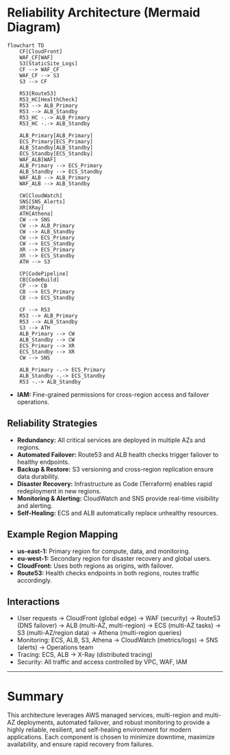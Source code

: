 # Reliability Architecture (Mermaid Diagram)

```mermaid
flowchart TD
    CF[CloudFront]
    WAF_CF[WAF]
    S3[StaticSite_Logs]
    CF --> WAF_CF
    WAF_CF --> S3
    S3 --> CF

    R53[Route53]
    R53_HC[HealthCheck]
    R53 --> ALB_Primary
    R53 --> ALB_Standby
    R53_HC -.-> ALB_Primary
    R53_HC -.-> ALB_Standby

    ALB_Primary[ALB_Primary]
    ECS_Primary[ECS_Primary]
    ALB_Standby[ALB_Standby]
    ECS_Standby[ECS_Standby]
    WAF_ALB[WAF]
    ALB_Primary --> ECS_Primary
    ALB_Standby --> ECS_Standby
    WAF_ALB --> ALB_Primary
    WAF_ALB --> ALB_Standby

    CW[CloudWatch]
    SNS[SNS_Alerts]
    XR[XRay]
    ATH[Athena]
    CW --> SNS
    CW --> ALB_Primary
    CW --> ALB_Standby
    CW --> ECS_Primary
    CW --> ECS_Standby
    XR --> ECS_Primary
    XR --> ECS_Standby
    ATH --> S3

    CP[CodePipeline]
    CB[CodeBuild]
    CP --> CB
    CB --> ECS_Primary
    CB --> ECS_Standby

    CF --> R53
    R53 --> ALB_Primary
    R53 --> ALB_Standby
    S3 --> ATH
    ALB_Primary --> CW
    ALB_Standby --> CW
    ECS_Primary --> XR
    ECS_Standby --> XR
    CW --> SNS

    ALB_Primary -.-> ECS_Primary
    ALB_Standby -.-> ECS_Standby
    R53 -.-> ALB_Standby
```
- **IAM:** Fine-grained permissions for cross-region access and failover operations.

## Reliability Strategies

- **Redundancy:** All critical services are deployed in multiple AZs and regions.
- **Automated Failover:** Route53 and ALB health checks trigger failover to healthy endpoints.
- **Backup & Restore:** S3 versioning and cross-region replication ensure data durability.
- **Disaster Recovery:** Infrastructure as Code (Terraform) enables rapid redeployment in new regions.
- **Monitoring & Alerting:** CloudWatch and SNS provide real-time visibility and alerting.
- **Self-Healing:** ECS and ALB automatically replace unhealthy resources.

## Example Region Mapping

- **us-east-1:** Primary region for compute, data, and monitoring.
- **eu-west-1:** Secondary region for disaster recovery and global users.
- **CloudFront:** Uses both regions as origins, with failover.
- **Route53:** Health checks endpoints in both regions, routes traffic accordingly.

## Interactions

- User requests → CloudFront (global edge) → WAF (security) → Route53 (DNS failover) → ALB (multi-AZ, multi-region) → ECS (multi-AZ tasks) → S3 (multi-AZ/region data) → Athena (multi-region queries)
- Monitoring: ECS, ALB, S3, Athena → CloudWatch (metrics/logs) → SNS (alerts) → Operations team
- Tracing: ECS, ALB → X-Ray (distributed tracing)
- Security: All traffic and access controlled by VPC, WAF, IAM

---

# Summary

This architecture leverages AWS managed services, multi-region and multi-AZ deployments, automated failover, and robust monitoring to provide a highly reliable, resilient, and self-healing environment for modern applications. Each component is chosen to minimize downtime, maximize availability, and ensure rapid recovery from failures.